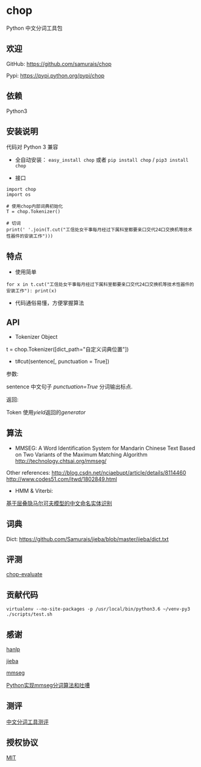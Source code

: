 # chop
Python 中文分词工具包

## 欢迎

GitHub: https://github.com/samurais/chop

Pypi: https://pypi.python.org/pypi/chop

## 依赖

Python3

## 安装说明

代码对 Python 3 兼容

*  全自动安装： ``easy_install chop`` 或者 ``pip install chop`` / ``pip3 install chop``

* 接口

```
import chop
import os

# 使用chop内部词典初始化
T = chop.Tokenizer()

# 切词
print(' '.join(T.cut("工信处女干事每月经过下属科室都要亲口交代24口交换机等技术性器件的安装工作")))

```

## 特点

* 使用简单

```
for x in t.cut("工信处女干事每月经过下属科室都要亲口交代24口交换机等技术性器件的安装工作"): print(x)
```

* 代码通俗易懂，方便掌握算法

## API

* Tokenizer Object

t = chop.Tokenizer([dict_path="自定义词典位置"])

* t#cut(sentence[, punctuation = True])

参数:

sentence 中文句子
*punctuation=True* 分词输出标点.

返回:

Token 使用*yield*返回的*generator*

## 算法

* MMSEG: 
A Word Identification System for Mandarin Chinese Text Based on Two
Variants of the Maximum Matching Algorithm
http://technology.chtsai.org/mmseg/

Other references:
http://blog.csdn.net/nciaebupt/article/details/8114460
http://www.codes51.com/itwd/1802849.html

* HMM & Viterbi:

[基于层叠隐马尔可夫模型的中文命名实体识别](http://xueshu.baidu.com/s?wd=%E5%9F%BA%E4%BA%8E%E5%B1%82%E5%8F%A0%E9%9A%90%E9%A9%AC%E5%B0%94%E5%8F%AF%E5%A4%AB%E6%A8%A1%E5%9E%8B%E7%9A%84%E4%B8%AD%E6%96%87%E5%91%BD%E5%90%8D%E5%AE%9E%E4%BD%93%E8%AF%86%E5%88%AB&tn=SE_baiduxueshu_c1gjeupa&ie=utf-8&sc_hit=1)

## 词典

Dict:
https://github.com/Samurais/jieba/blob/master/jieba/dict.txt

## 评测

[chop-evaluate](https://github.com/Samurais/chop-evaluate)

## 贡献代码

```
virtualenv --no-site-packages -p /usr/local/bin/python3.6 ~/venv-py3
./scripts/test.sh
```

## 感谢

[hanlp](http://www.hankcs.com/nlp/ner/) 

[jieba](https://github.com/fxsjy/jieba)

[mmseg](http://technology.chtsai.org/mmseg/)

[Python实现mmseg分词算法和吐嘈](http://blog.csdn.net/acceptedxukai/article/details/7390300)

## 测评

[中文分词工具测评](http://rsarxiv.github.io/2016/11/29/%E4%B8%AD%E6%96%87%E5%88%86%E8%AF%8D%E5%B7%A5%E5%85%B7%E6%B5%8B%E8%AF%84/)

## 授权协议
[MIT](./LICENSE)